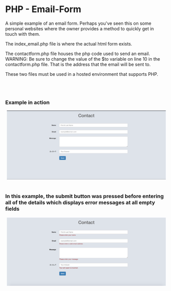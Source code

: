 # PHP - Email-Form

A simple example of an email form. Perhaps you've seen this on some personal websites where the owner provides a method to quickly get in touch with them.

The index_email.php file is where the actual html form exists.

The contactform.php file houses the php code used to send an email.
WARNING: Be sure to change the value of the $to variable on line 10 in  the contactform.php file. That is the address that the email will be sent to.

These two files must be used in a hosted environment that supports PHP.






<br />
<br />
<div id="images">
<h3>Example in action</h3>
<img style="display: inline; margin: 0 5px;" src="image1.png" width=“1440" height=“620" />

<br />
<br />
<h3>In this example, the submit button was pressed before entering all of the details which displays error messages at all empty fields</h3>
<img style="display: inline; margin: 0 5px;" src="image2.png" width=“1440” height=“620" />
</div>
